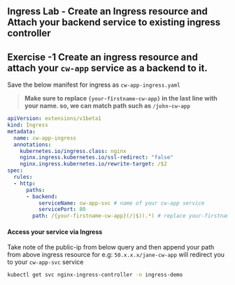 ## Ingress Lab - Create an Ingress resource and Attach your backend service to existing ingress controller

## Exercise -1 Create an ingress resource and attach your `cw-app` service as a backend to it. 

Save the below manifest for ingress as `cw-app-ingress.yaml`

>**Make sure to replace `{your-firstname-cw-app}` in the last line with your name. so, we can match path such as `/john-cw-app`**
```yaml
apiVersion: extensions/v1beta1
kind: Ingress
metadata:
  name: cw-app-ingress   
  annotations:
    kubernetes.io/ingress.class: nginx
    nginx.ingress.kubernetes.io/ssl-redirect: "false"
    nginx.ingress.kubernetes.io/rewrite-target: /$2
spec:
  rules:
  - http:
      paths:
      - backend:
          serviceName: cw-app-svc # name of your cw-app service
          servicePort: 80
        path: /{your-firstname-cw-app}(/|$)(.*) # replace your-firstname accordingly. for example, path: /john-cw-app(/|$)(.*)        
```

#### Access your service via Ingress

Take note of the public-ip from below query and then append your path from above ingress resource for e.g: `50.x.x.x/jane-cw-app` will redirect you to your `cw-app-svc` service

```bash
kubectl get svc nginx-ingress-controller -n ingress-demo 
```
